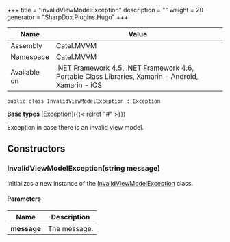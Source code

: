 

+++
title = "InvalidViewModelException" 
description = ""
weight = 20
generator = "SharpDox.Plugins.Hugo"
+++

Name|Value
---|---
Assembly|Catel.MVVM
Namespace|Catel.MVVM
Available on|.NET Framework 4.5, .NET Framework 4.6, Portable Class Libraries, Xamarin - Android, Xamarin - iOS

```
public class InvalidViewModelException : Exception
```

**Base types**
[Exception]({{&lt; relref "#" &gt;}})

Exception in case there is an invalid view model.

## Constructors

### InvalidViewModelException(string message)

Initializes a new instance of the [InvalidViewModelException](#) class.

#### Parameters

Name|Description
---|---
**message**|The message.

